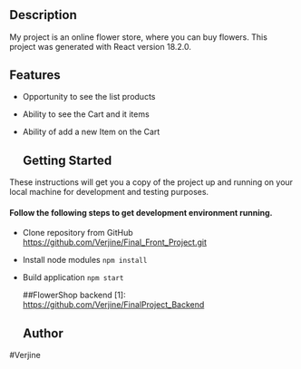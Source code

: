 # <FlowerShop frontend>
## Description
 My project is an online flower store, where you can buy flowers.
This project was generated with React version 18.2.0.
   
## Features
+ Opportunity to see the list products
+ Ability to see the Cart and it items
+ Ability of add a new Item on the Cart

   ## Getting Started
 These instructions will get you a copy of the project up and running on your local machine for development and testing purposes.

 #### Follow the following steps to get development environment running.
+ Clone repository from GitHub
https://github.com/Verjine/Final_Front_Project.git
  
+ Install node modules
  ```npm install```
  
+ Build application
  ```npm start```

  ##FlowerShop backend
  [1]: https://github.com/Verjine/FinalProject_Backend
  
  ## Author
 #Verjine



